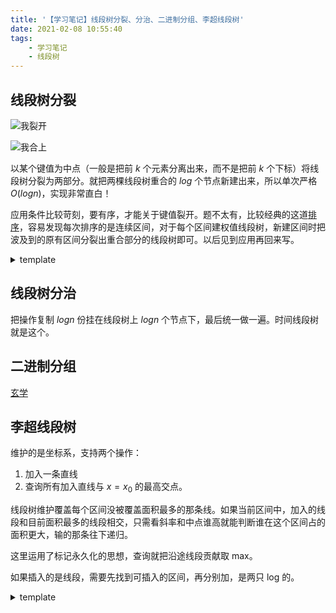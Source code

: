 ```yaml
---
title: '【学习笔记】线段树分裂、分治、二进制分组、李超线段树'
date: 2021-02-08 10:55:40
tags:
    - 学习笔记
    - 线段树
---
```


## 线段树分裂

![我裂开](/images/裂开.jpg)

![我合上](/images/合上.png)

以某个键值为中点（一般是把前 $k$ 个元素分离出来，而不是把前 $k$ 个下标）将线段树分裂为两部分。就把两棵线段树重合的 $log$ 个节点新建出来，所以单次严格 $O(logn)$，实现非常直白！

应用条件比较苛刻，要有序，才能关于键值裂开。题不太有，比较经典的这道[排序](https://www.luogu.com.cn/problem/P2824)，容易发现每次排序的是连续区间，对于每个区间建权值线段树，新建区间时把波及到的原有区间分裂出重合部分的线段树即可。以后见到应用再回来写。

<details>
    <summary>template</summary>
    ``` cpp
    // luogu_5494
    #include <bits/stdc++.h>
    #define rep(i, x, y) for (int i = x; i <= y; i++)
    #define mid ((l + r) >> 1)
    using namespace std;

    typedef long long ll;
    const int N = 2e5 + 10, M = N * 60;
    int n, m, a[N], idx, id;
    int rt[N], ls[M], rs[M];
    ll sz[M];

    void upd(int x) {
        sz[x] = sz[ls[x]] + sz[rs[x]];
    }

    void build(int &x, int l, int r) {
        if (!x)
            x = ++idx;
        if (l == r) {
            scanf("%lld", &sz[x]);
            return;
        }
        build(ls[x], l, mid), build(rs[x], mid + 1, r);
        upd(x);
    }

    void insert(int &x, int l, int r, int p, int v) {
        if (!x)
            x = ++idx;
        if (l == r) {
            sz[x] += v;
            return;
        }
        p <= mid ? insert(ls[x], l, mid, p, v) : insert(rs[x], mid + 1, r, p, v);
        upd(x);
    }

    ll query(int x, int l, int r, int lx, int rx) {
        if (lx <= l && r <= rx) {
            return sz[x];
        }
        ll ret = 0;
        if (lx <= mid) ret = query(ls[x], l, mid, lx, rx);
        if (rx > mid) ret += query(rs[x], mid + 1, r, lx, rx);
        return ret;
    }

    void merge(int &x, int y, int l, int r) {
        if (!x || !y) { x |= y; return; }
        if (l == r) {
            sz[x] += sz[y]; return;
        }
        merge(ls[x], ls[y], l, mid);
        merge(rs[x], rs[y], mid + 1, r);
        upd(x);
    }

    void split(int &x, int &y, int l, int r, int lx, int rx) {
        if (!y)
            return;
        if (lx <= l && r <= rx) {
            x = y, y = 0; return;  // 把 y 合并到空子树 x 上去，放心直接 =
        }
        if (!x)
            x = ++idx;
        if (lx <= mid) split(ls[x], ls[y], l, mid, lx, rx);
        if (rx > mid) split(rs[x], rs[y], mid + 1, r, lx, rx);
        upd(y);  // !!!
        upd(x);
    }

    int ask(int x, int l, int r, int k) {
        if (k <= 0 || sz[x] < k) return -1;
        if (l == r) return l;
        if (k <= sz[ls[x]]) return ask(ls[x], l, mid, k);
        else return ask(rs[x], mid + 1, r, k - sz[ls[x]]);
    }

    int main() {
        cin >> n >> m;
        ++id;
        build(rt[id], 1, n);
        while (m--) {
            int op, x, y, z; scanf("%d%d", &op, &x);
            if (op == 1 || op == 4) scanf("%d", &y);
            else scanf("%d%d", &y, &z);
            if (!op) {
                ++id;
                split(rt[id], rt[x], 1, n, y, z);
            } else if (op == 1) {
                merge(rt[x], rt[y], 1, n);
            } else if (op == 2) {
                insert(rt[x], 1, n, z, y);
            } else if (op == 3) {
                printf("%lld\n", query(rt[x], 1, n, y, z));
            } else {
                printf("%d\n", ask(rt[x], 1, n, y));
            }
        }
        return 0;
    }
    ```
</details>

## 线段树分治

把操作复制 $logn$ 份挂在线段树上 $logn$ 个节点下，最后统一做一遍。时间线段树就是这个。

## 二进制分组

[玄学](https://imilyx.github.io/2021/01/31/%E3%80%90%E8%AE%A1%E5%88%92%E3%80%9121Jan%20%E5%AD%A6%E4%B9%A0%E8%AE%A1%E5%88%92/#%E7%8E%84%E5%AD%A6)

## 李超线段树

维护的是坐标系，支持两个操作：

1. 加入一条直线
2. 查询所有加入直线与 $x = x_0$ 的最高交点。

线段树维护覆盖每个区间没被覆盖面积最多的那条线。如果当前区间中，加入的线段和目前面积最多的线段相交，只需看斜率和中点谁高就能判断谁在这个区间占的面积更大，输的那条往下递归。

这里运用了标记永久化的思想，查询就把沿途线段贡献取 max。

如果插入的是线段，需要先找到可插入的区间，再分别加，是两只 log 的。

<details>
    <summary>template</summary>
    ``` c++
    // luogu_4254
    #include <bits/stdc++.h>
    #define rep(i, x, y) for (int i = x; i <= y; i++)
    #define db double
    using namespace std;

    const int N = 1e5 + 10;
    int n, idx;
    int tr[N << 2];
    db b[N], k[N];
    char ch[10];

    db w(int i, int x) { return b[i] + k[i] * (x - 1); }

    void modify(int x, int l, int r, int id) {
        if (w(id, l) > w(tr[x], l) && w(id, r) > w(tr[x], r)) {  // 完胜
            tr[x] = id; return;
        }
        if (w(id, l) <= w(tr[x], l) && w(id, r) <= w(tr[x], r)) {  // 完败
            return;
        }
        int mid = (l + r) >> 1;
        if (k[tr[x]] < k[id]) {
            if (w(id, mid) > w(tr[x], mid))
                modify(x << 1, l, mid, tr[x]), tr[x] = id;
            else
                modify(x << 1 | 1, mid + 1, r, id);
        } else {
            if (w(id, mid) > w(tr[x], mid))
                modify(x << 1 | 1, mid + 1, r, tr[x]), tr[x] = id;
            else
                modify(x << 1, l, mid, id);
        }
    }

    db query(int x, int l, int r, int t) {
        if (l == r) return w(tr[x], t);
        int mid = (l + r) >> 1;
        return max(w(tr[x], t), t <= mid ? query(x << 1, l, mid, t) : query(x << 1 | 1, mid + 1, r, t));
    }

    int main() {
        cin >> n;
        rep(i, 1, n) {
            scanf("%s", ch);
            if (ch[0] == 'Q') {
                int T; scanf("%d", &T);
                printf("%d\n", (int)query(1, 1, 50005, T) / 100);
            } else {
                ++idx;
                scanf("%lf%lf", &b[idx], &k[idx]);
                modify(1, 1, 50005, idx);
            }
        }
        return 0;
    }
    ```
</details>